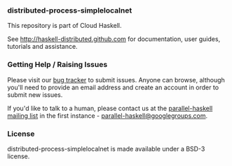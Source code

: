 ### distributed-process-simplelocalnet

This repository is part of Cloud Haskell.

See http://haskell-distributed.github.com for documentation, user guides,
tutorials and assistance.

### Getting Help / Raising Issues

Please visit our [bug tracker](http://cloud-haskell.atlassian.net) to submit
issues. Anyone can browse, although you'll need to provide an email address
and create an account in order to submit new issues.

If you'd like to talk to a human, please contact us at the
[parallel-haskell mailing list](parallel-haskell@googlegroups.com) in
the first instance - parallel-haskell@googlegroups.com.

### License

distributed-process-simplelocalnet is made available under a BSD-3 license.
